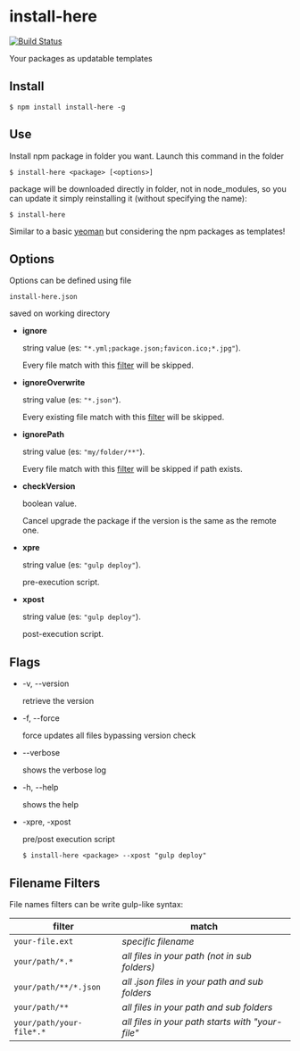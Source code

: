# install-here
[![Build Status](https://travis-ci.org/leolmi/install-here.svg)](https://travis-ci.org/leolmi/install-here)

Your packages as updatable templates

## Install
```
$ npm install install-here -g
``` 

## Use
Install npm package in folder you want. Launch this command in the folder 
```
$ install-here <package> [<options>]
```
package will be downloaded directly in folder, not in node_modules, 
so you can update it simply reinstalling it (without specifying the name):

```
$ install-here
```

Similar to a basic [yeoman](http://yeoman.io/) but considering the npm packages as templates!

## Options
Options can be defined using file
```
install-here.json
```
saved on working directory

- **ignore**

    string value (es: `"*.yml;package.json;favicon.ico;*.jpg"`).
    
    Every file match with this [filter](#filename-filters) will be skipped.

- **ignoreOverwrite**

    string value (es: `"*.json"`).
    
    Every existing file match with this [filter](#filename-filters) will be skipped.

- **ignorePath**

    string value (es: `"my/folder/**"`).
    
    Every file match with this [filter](#filename-filters) will be skipped if path exists.

- **checkVersion**

    boolean value.
    
    Cancel upgrade the package if the version is the same as the remote one.
    
- **xpre**

    string value (es: `"gulp deploy"`).
    
    pre-execution script.
    
- **xpost**

    string value (es: `"gulp deploy"`).
    
    post-execution script.

    

## Flags

- -v, --version

    retrieve the version

- -f, --force

    force updates all files bypassing version check

- --verbose

    shows the verbose log
    
- -h, --help
    
    shows the help

- -xpre, -xpost

    pre/post execution script
    ```
    $ install-here <package> --xpost "gulp deploy"
    ```

## Filename Filters

File names filters can be write gulp-like syntax:

filter | match
------------ | -------------
`your-file.ext` |  *specific filename*
`your/path/*.*` | *all files in your path (not in sub folders)*
`your/path/**/*.json` | *all .json files in your path and sub folders*
`your/path/**` | *all files in your path and sub folders*
`your/path/your-file*.*` | *all files in your path starts with "your-file"*
